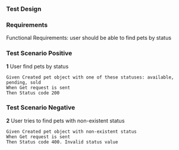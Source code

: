 ### Test Design

### Requirements

Functional Requirements: user should be able to find pets by status

### Test Scenario Positive

**1** User find pets by status
```gherkin
Given Created pet object with one of these statuses: available, pending, sold
When Get request is sent
Then Status code 200
```
### Test Scenario Negative

**2** User tries to find pets with non-existent status
```gherkin
Given Created pet object with non-existent status
When Get request is sent
Then Status code 400. Invalid status value
```
